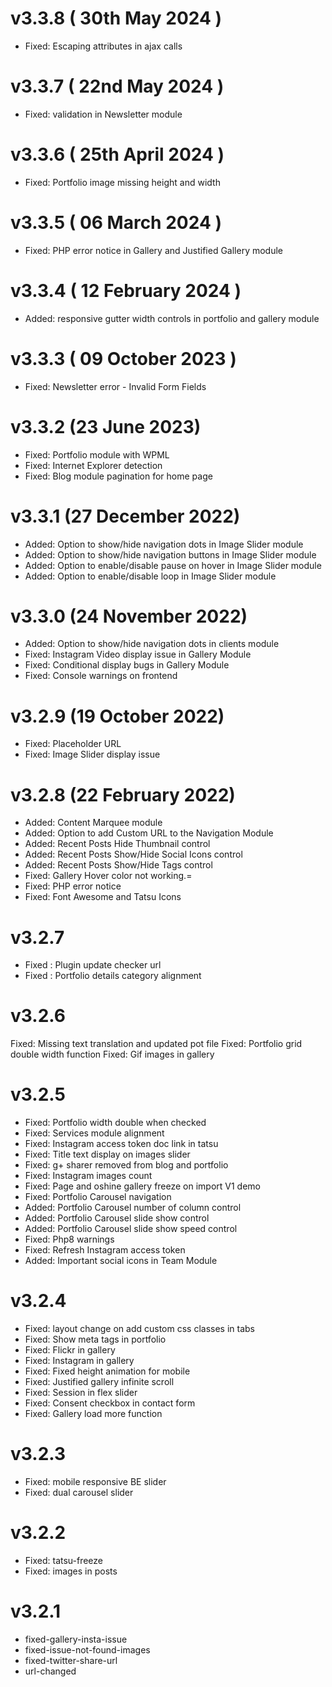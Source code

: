 v3.3.8 ( 30th May 2024 )
======
* Fixed: Escaping attributes in ajax calls

v3.3.7 ( 22nd May 2024 )
======
* Fixed: validation in Newsletter module

v3.3.6 ( 25th April 2024 )
======
* Fixed: Portfolio image missing height and width

v3.3.5 ( 06 March 2024 )
======
* Fixed: PHP error notice in Gallery and Justified Gallery module

v3.3.4 ( 12 February 2024 )
======
* Added: responsive gutter width controls in portfolio and gallery module

v3.3.3 ( 09 October 2023 )
======
* Fixed: Newsletter error - Invalid Form Fields

v3.3.2 (23 June 2023)
======
* Fixed: Portfolio module with WPML
* Fixed: Internet Explorer detection
* Fixed: Blog module pagination for home page

v3.3.1 (27 December 2022)
======
* Added: Option to show/hide navigation dots in Image Slider module
* Added: Option to show/hide navigation buttons in Image Slider module
* Added: Option to enable/disable pause on hover in Image Slider module
* Added: Option to enable/disable loop in Image Slider module

v3.3.0 (24 November 2022)
======
* Added: Option to show/hide navigation dots in clients module
* Fixed: Instagram Video display issue in Gallery Module
* Fixed: Conditional display bugs in Gallery Module
* Fixed: Console warnings on frontend

v3.2.9 (19 October 2022)
======
* Fixed: Placeholder URL
* Fixed: Image Slider display issue

v3.2.8 (22 February 2022)
======
* Added: Content Marquee module
* Added: Option to add Custom URL to the Navigation Module
* Added: Recent Posts Hide Thumbnail control
* Added: Recent Posts Show/Hide Social Icons control
* Added: Recent Posts Show/Hide Tags control
* Fixed: Gallery Hover color not working.=
* Fixed: PHP error notice
* Fixed: Font Awesome and Tatsu Icons

v3.2.7
======
* Fixed : Plugin update checker url
* Fixed : Portfolio details category alignment

v3.2.6
======
Fixed: Missing text translation and updated pot file
Fixed: Portfolio grid double width function 
Fixed: Gif images in gallery

v3.2.5
======
* Fixed: Portfolio width double when checked
* Fixed: Services module alignment
* Fixed: Instagram access token doc link in tatsu
* Fixed: Title text display on images slider
* Fixed: g+ sharer removed from blog and portfolio
* Fixed: Instagram images count 
* Fixed: Page and oshine gallery freeze on import V1 demo 
* Fixed: Portfolio Carousel navigation
* Added: Portfolio Carousel number of column control
* Added: Portfolio Carousel slide show control
* Added: Portfolio Carousel slide show speed control
* Fixed: Php8 warnings
* Fixed: Refresh Instagram access token
* Added: Important social icons in Team Module

v3.2.4
======
* Fixed: layout change on add custom css classes in tabs
* Fixed: Show meta tags in portfolio
* Fixed: Flickr in gallery 
* Fixed: Instagram in gallery
* Fixed: Fixed height animation for mobile
* Fixed: Justified gallery infinite scroll
* Fixed: Session in flex slider
* Fixed: Consent checkbox in contact form
* Fixed: Gallery load more function

v3.2.3
======
* Fixed: mobile responsive BE slider
* Fixed: dual carousel slider

v3.2.2
======
* Fixed: tatsu-freeze
* Fixed: images in posts 

v3.2.1
======
* fixed-gallery-insta-issue
* fixed-issue-not-found-images
* fixed-twitter-share-url
* url-changed